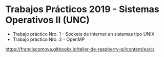 # Trabajos Prácticos 2019 - Sistemas Operativos II (UNC)
- Trabajo práctico Nro. 1 - Sockets de internet en sistemas tipo UNIX
- Trabajo práctico Nro. 2 - OpenMP

https://franciscomoya.gitbooks.io/taller-de-raspberry-pi/content/es/c/
